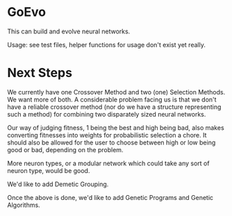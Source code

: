 # GoEvo #

This can build and evolve neural networks.

Usage: see test files, helper functions for usage don't exist yet really.

# Next Steps #

We currently have one Crossover Method and two (one) Selection Methods. We want more of both. A considerable problem facing us is that we don't have a reliable crossover method (nor do we have a structure representing such a method) for combining two disparately sized neural networks. 

Our way of judging fitness, 1 being the best and high being bad, also makes converting fitnesses into weights for probabilistic selection a chore. It should also be allowed for the user to choose between high or low being good or bad, depending on the problem.

More neuron types, or a modular network which could take any sort of neuron type, would be good.

We'd like to add Demetic Grouping.

Once the above is done, we'd like to add Genetic Programs and Genetic Algorithms.